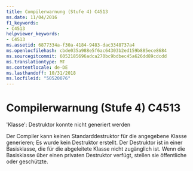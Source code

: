 ```yaml
---
title: Compilerwarnung (Stufe 4) C4513
ms.date: 11/04/2016
f1_keywords:
- C4513
helpviewer_keywords:
- C4513
ms.assetid: 6877334a-f30a-4184-9483-dac3348737a4
ms.openlocfilehash: cbde035a988e5f6ac64303b2ed159b885ece8684
ms.sourcegitcommit: 6052185696adca270bc9bdbec45a626dd89cdcdd
ms.translationtype: MT
ms.contentlocale: de-DE
ms.lasthandoff: 10/31/2018
ms.locfileid: "50520076"
---
```

# <a name="compiler-warning-level-4-c4513"></a>Compilerwarnung (Stufe 4) C4513

'Klasse': Destruktor konnte nicht generiert werden

Der Compiler kann keinen Standarddestruktor für die angegebene Klasse generieren; Es wurde kein Destruktor erstellt. Der Destruktor ist in einer Basisklasse, die für die abgeleitete Klasse nicht zugänglich ist. Wenn die Basisklasse über einen privaten Destruktor verfügt, stellen sie öffentliche oder geschützte.